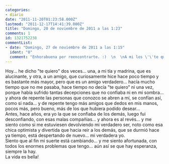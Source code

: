 ```yaml
---
categories:
- diario
date: "2011-11-20T01:23:58.000Z"
lastmod: "2011-12-17T14:41:39.000Z"
title: "Domingo, 20 de noviembre de 2011 a las 1:23"
comments: 1
id: 1321752238
commentList:
- date: "Domingo, 27 de noviembre de 2011 a las 1:15"
  ident: "0"
  comment: "Enhorabuena por reencontrarte. :)  \n  \nA mi los \'\'te quiero\'\' me salen casi forzados. Excepto para una persona."
---
```


Hoy... he dicho "te quiero" dos veces... una, a mi tía y madrina, que es alucinante, y otra, a un amigo, que curiosamente hice hace poco tiempo y es bastante más mayor, pero que es un amigo verdadero... hacía mucho tiempo que no me pasaba, hace tiempo no decía "te quiero" ni una vez, porque había sufrido tantas decepciones que no confiaba ni en mi sombra... y ahora de repente las personas que conozco se abren a mí, se confían así, como si nada... y de repente tengo más amigos que dedos en mis manos, pocos más, pero bueno, más de los que hubiera podido desear...  
Antes, hace años, era yo la que se confiaba de los demás, luego fui desconfiando, con esas malas compañias... y ahora es al revés... y me siento como si me estuviesen devolviendo mi verdadero ser, noto como esa chica optimista y divertida que hacia reir a los demás, que se durmió hace ya tiempo, está despertando de nuevo... mi verdadera yo.  
Siento que al fin mi suerte está cambiando... y me siento afortunada, con todos los enormes problemas que tengo... aún así se que hay esperanza, siempre la hay.   
La vida es bella!